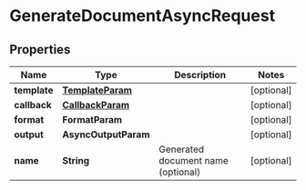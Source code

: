 

# GenerateDocumentAsyncRequest


## Properties

| Name | Type | Description | Notes |
|------------ | ------------- | ------------- | -------------|
|**template** | [**TemplateParam**](TemplateParam.md) |  |  [optional] |
|**callback** | [**CallbackParam**](CallbackParam.md) |  |  [optional] |
|**format** | **FormatParam** |  |  [optional] |
|**output** | **AsyncOutputParam** |  |  [optional] |
|**name** | **String** | Generated document name (optional) |  [optional] |



